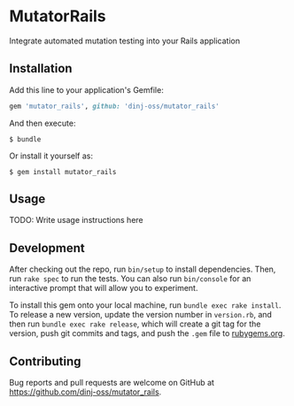 # MutatorRails

Integrate automated mutation testing into your Rails application

## Installation

Add this line to your application's Gemfile:

```ruby
gem 'mutator_rails', github: 'dinj-oss/mutator_rails'
```

And then execute:

    $ bundle

Or install it yourself as:

    $ gem install mutator_rails

## Usage

TODO: Write usage instructions here

## Development

After checking out the repo, run `bin/setup` to install dependencies. Then, run `rake spec` to run the tests. You can also run `bin/console` for an interactive prompt that will allow you to experiment.

To install this gem onto your local machine, run `bundle exec rake install`. To release a new version, update the version number in `version.rb`, and then run `bundle exec rake release`, which will create a git tag for the version, push git commits and tags, and push the `.gem` file to [rubygems.org](https://rubygems.org).

## Contributing

Bug reports and pull requests are welcome on GitHub at https://github.com/dinj-oss/mutator_rails.
